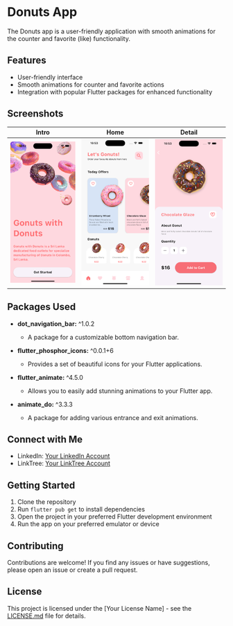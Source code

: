 # Donuts App

The Donuts app is a user-friendly application with smooth animations for the counter and favorite (like) functionality.

## Features

- User-friendly interface
- Smooth animations for counter and favorite actions
- Integration with popular Flutter packages for enhanced functionality

## Screenshots

| Intro | Home | Detail |
|-------|------|--------|
| ![Intro](assets/images/intro.png) | ![Home](assets/images/home.png) | ![Detail](assets/images/detail.png) |

## Packages Used

- **dot_navigation_bar:** ^1.0.2
  - A package for a customizable bottom navigation bar.

- **flutter_phosphor_icons:** ^0.0.1+6
  - Provides a set of beautiful icons for your Flutter applications.

- **flutter_animate:** ^4.5.0
  - Allows you to easily add stunning animations to your Flutter app.

- **animate_do:** ^3.3.3
  - A package for adding various entrance and exit animations.

## Connect with Me

- LinkedIn: [Your LinkedIn Account](https://www.linkedin.com/in/amirmahdi-nourkazemi-04613023a/)
- LinkTree: [Your LinkTree Account](https://linktr.ee/Amirmahdi_Nourkazemi)

## Getting Started

1. Clone the repository
2. Run `flutter pub get` to install dependencies
3. Open the project in your preferred Flutter development environment
4. Run the app on your preferred emulator or device

## Contributing

Contributions are welcome! If you find any issues or have suggestions, please open an issue or create a pull request.

## License

This project is licensed under the [Your License Name] - see the [LICENSE.md](LICENSE.md) file for details.

